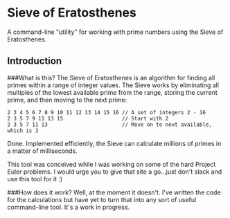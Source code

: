 Sieve of Eratosthenes
=====================
A command-line "utility" for working with prime numbers using the Sieve of Eratosthenes.

Introduction
------------
###What is this?
The Sieve of Eratosthenes is an algorithm for finding all primes within a range of integer
values. The Sieve works by eliminating all multiples of the lowest available prime from
the range, storing the current prime, and then moving to the next prime:

    2 3 4 5 6 7 8 9 10 11 12 13 14 15 16 // A set of integers 2 - 16
    2 3 5 7 9 11 13 15                   // Start with 2
    2 3 5 7 11 13                        // Move on to next available, which is 3
    
Done. Implemented efficiently, the Sieve can calculate millions of primes in a matter of milliseconds.    

This tool was conceived while I was working on some of the hard Project Euler problems.
I would urge you to give that site a go...just don't slack and use this tool for it :)

###How does it work?
Well, at the moment it doesn't. I've written the code for the calculations but have yet
to turn that into any sort of useful command-line tool. It's a work in progress.
